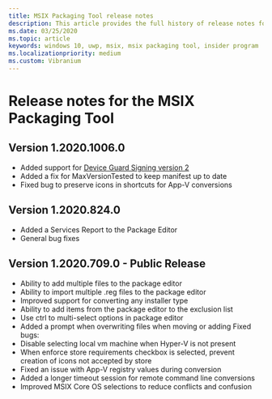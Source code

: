 ```yaml
---
title: MSIX Packaging Tool release notes
description: This article provides the full history of release notes for different versions of the MSIX Packaging Tool.
ms.date: 03/25/2020
ms.topic: article
keywords: windows 10, uwp, msix, msix packaging tool, insider program
ms.localizationpriority: medium
ms.custom: Vibranium
---
```


# Release notes for the MSIX Packaging Tool

## Version 1.2020.1006.0
- Added support for [Device Guard Signing version 2](../package/signing-package-device-guard-signing.md)
- Added a fix for MaxVersionTested to keep manifest up to date
- Fixed bug to preserve icons in shortcuts for App-V conversions

## Version 1.2020.824.0
- Added a Services Report to the Package Editor
- General bug fixes

## Version 1.2020.709.0 - Public Release
- Ability to add multiple files to the package editor
- Ability to import multiple .reg files to the package editor
- Improved support for converting any installer type
- Ability to add items from the package editor to the exclusion list
- Use ctrl to multi-select options in package editor
- Added a prompt when overwriting files when moving or adding
Fixed bugs:
- Disable selecting local vm machine when Hyper-V is not present
- When enforce store requirements checkbox is selected, prevent creation of icons not accepted by store
- Fixed an issue with App-V registry values during conversion
- Added a longer timeout session for remote command line conversions
- Improved MSIX Core OS selections to reduce conflicts and confusion

